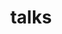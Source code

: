 ---
layout: talks
title: "talks"
permalink: /talks/
## description: publications by categories in reversed chronological order. generated by jekyll-scholar.
nav: true
nav_order: 2
---